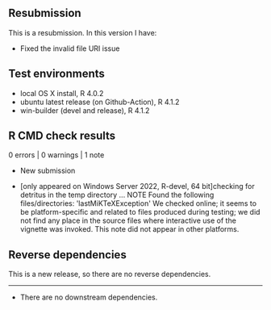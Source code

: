 ## Resubmission
This is a resubmission. In this version I have:

* Fixed the invalid file URI issue
  

## Test environments
* local OS X install, R 4.0.2
* ubuntu latest release (on Github-Action), R 4.1.2
* win-builder (devel and release), R 4.1.2

## R CMD check results

0 errors | 0 warnings | 1 note

* New submission

* [only appeared on Windows Server 2022, R-devel, 64 bit]checking for detritus in the temp directory ... NOTE
Found the following files/directories:
  'lastMiKTeXException'
  We checked online; it seems to be platform-specific and related to files produced during testing; we did not find any place in the source files where interactive use of the vignette was invoked. This note did not appear in other platforms.

## Reverse dependencies

This is a new release, so there are no reverse dependencies.

---

* There are no downstream dependencies.
